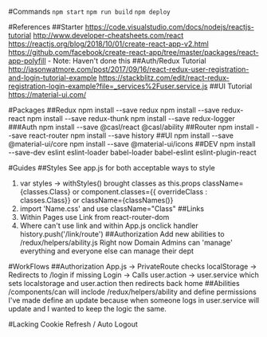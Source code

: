 #Commands
`npm start`
`npm run build`
`npm deploy`

#References
##Starter
https://code.visualstudio.com/docs/nodejs/reactjs-tutorial
http://www.developer-cheatsheets.com/react
https://reactjs.org/blog/2018/10/01/create-react-app-v2.html
https://github.com/facebook/create-react-app/tree/master/packages/react-app-polyfill - Note: Haven't done this
##Auth/Redux Tutorial
http://jasonwatmore.com/post/2017/09/16/react-redux-user-registration-and-login-tutorial-example
https://stackblitz.com/edit/react-redux-registration-login-example?file=_services%2Fuser.service.js
##UI Tutorial
https://material-ui.com/

#Packages
##Redux
npm install --save redux
npm install --save redux-react
npm install --save redux-thunk
npm install --save redux-logger
###Auth
npm install --save @casl/react @casl/ability
##Router
npm install --save react-router
npm install --save history
##UI
npm install --save @material-ui/core
npm install --save @material-ui/icons
##DEV
npm install --save-dev eslint eslint-loader babel-loader babel-eslint eslint-plugin-react

#Guides
##Styles
See app.js for both acceptable ways to style
1. var styles -> withStyles() brought classes as this.props className={classes.Class} or component.classes={{ overrideClass : classes.Class}} or className={classNames()}
2. import 'Name.css' and use className="Class"
##Links
1. Within Pages use Link from react-router-dom
2. Where can't use link and within App.js onclick handler history.push('/link/route')
##Authorization
Add new abilities to /redux/helpers/ability.js
Right now Domain Admins can 'manage' everything and everyone else can manage their dept

#WorkFlows
##Authorization
App.js -> PrivateRoute checks localStorage -> Redirects to /login if missing
Login -> Calls user.action -> user.service which sets localstorage and user.action then redirects back home
##Abilities
/components/can will inclode /redux/helpers/ability and define permissions
I've made define an update because when someone logs in user.service will update and I wanted to keep the logic the same.

#Lacking
Cookie Refresh / Auto Logout
